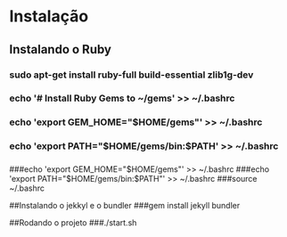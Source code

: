# **Instalação**

## **Instalando o Ruby**

### sudo apt-get install ruby-full build-essential zlib1g-dev

### echo '# Install Ruby Gems to ~/gems' >> ~/.bashrc

### echo 'export GEM\_HOME="$HOME/gems"' >> ~/.bashrc

### echo \'export PATH="\$HOME/gems/bin:\$PATH\' >> ~/.bashrc





### 

###echo 'export GEM\_HOME="$HOME/gems"' >> ~/.bashrc
###echo 'export PATH="$HOME/gems/bin:$PATH"' >> ~/.bashrc
###source ~/.bashrc

##Instalando o jekkyl e o bundler
###gem install jekyll bundler

##Rodando o projeto
###./start.sh
